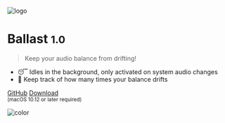 ![logo](https://raw.githubusercontent.com/jamsinclair/ballast/master/ballast/Assets.xcassets/AppIcon.appiconset/ballast-app-icon-512.png)

# Ballast <small>1.0</small>

> Keep your audio balance from drifting!

* 😴 Idles in the background, only activated on system audio changes
* 📝 Keep track of how many times your balance drifts

[GitHub](https://github.com/jamsinclair/ballast/)
[Download](https://github.com/jamsinclair/ballast/releases/latest) <br><small>(macOS 10.12 or later required)</small>

![color](#E9F2F9)